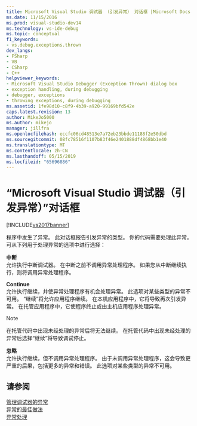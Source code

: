 ```yaml
---
title: Microsoft Visual Studio 调试器 （引发异常） 对话框 |Microsoft Docs
ms.date: 11/15/2016
ms.prod: visual-studio-dev14
ms.technology: vs-ide-debug
ms.topic: conceptual
f1_keywords:
- vs.debug.exceptions.thrown
dev_langs:
- FSharp
- VB
- CSharp
- C++
helpviewer_keywords:
- Microsoft Visual Studio Debugger (Exception Thrown) dialog box
- exception handling, during debugging
- debugger, exceptions
- throwing exceptions, during debugging
ms.assetid: 1fe98d10-c8f9-4b39-a920-99169bfd542e
caps.latest.revision: 13
author: MikeJo5000
ms.author: mikejo
manager: jillfra
ms.openlocfilehash: eccfc06cd48513e7a72eb23bbde11188f2e50dbd
ms.sourcegitcommit: 08fc78516f1107b83f46e2401888df4868bb1e40
ms.translationtype: MT
ms.contentlocale: zh-CN
ms.lasthandoff: 05/15/2019
ms.locfileid: "65696886"
---
```

# <a name="microsoft-visual-studio-debugger-exception-thrown-dialog-box"></a>“Microsoft Visual Studio 调试器（引发异常）”对话框
[!INCLUDE[vs2017banner](../includes/vs2017banner.md)]

程序中发生了异常。 此对话框报告引发异常的类型。 你的代码需要处理此异常。 可从下列用于处理异常的选项中进行选择：  
  
 **中断**  
 允许执行中断调试器。 在中断之前不调用异常处理程序。 如果您从中断继续执行，则将调用异常处理程序。  
  
 **Continue**  
 允许执行继续，并使异常处理程序有机会处理异常。 此选项对某些类型的异常不可用。 “继续”将允许应用程序继续。 在本机应用程序中，它将导致再次引发异常。 在托管应用程序中，它使程序终止或由主机应用程序处理异常。  
  
> [!NOTE]
> 在托管代码中出现未经处理的异常后将无法继续。 在托管代码中出现未经处理的异常后选择“继续”将导致调试停止。  
  
 **忽略**  
 允许执行继续，但不调用异常处理程序。 由于未调用异常处理程序，这会导致更严重的后果，包括更多的异常和错误。 此选项对某些类型的异常不可用。  
  
## <a name="see-also"></a>请参阅  
 [管理调试器的异常](../debugger/managing-exceptions-with-the-debugger.md)   
 [异常的最佳做法](https://msdn.microsoft.com/library/f06da765-235b-427a-bfb6-47cd219af539)   
 [异常处理](https://msdn.microsoft.com/library/ccb11fe8-6938-41ac-b477-a183e85865b9)

